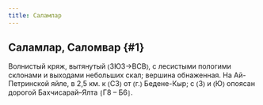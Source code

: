 ```yaml
---
title: Саламлар
---
```

## Саламлар, Саломвар {#1}

Волнистый кряж, вытянутый ⦅ЗЮЗ→ВСВ⦆, с лесистыми пологими склонами и выходами небольших скал; вершина обнаженная. На Ай-Петринской яйле, в 2,5 км. к ⦅СЗ⦆ от ⦅г.⦆ Бедене-Кыр; с ⦅З⦆ и ⦅Ю⦆ опоясан дорогой Бахчисарай–Ялта ⦃Г8 – Б6⦄.
